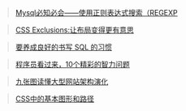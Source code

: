 > [Mysql必知必会——使用正则表达式搜索（REGEXP](https://mp.weixin.qq.com/s?__biz=MjM5NTEwMTAwNg==&mid=2650210135&idx=1&sn=df5af26690c61128c67dc44899c2cc5e&chksm=beffff76898876606f365e9fd8a8dbc024ca898435fa165dc8a1621a82efb802575fcd8b4b61&mpshare=1&scene=1&srcid=0207IwweINhvwcn9MdoOFWp2#rd)

> [CSS Exclusions:让布局变得更有意思](https://mp.weixin.qq.com/s?__biz=MjM5NzE0MjQ2Mw==&mid=2652492835&idx=1&sn=c758c95e3a24a59a513bf7843c34c7c2&chksm=bd33fef38a4477e5bd72c09be52cce2be1de1ecf5dc34ab0cd0ff655af06b7589eba444962c6&mpshare=1&scene=1&srcid=0210kgFYi0jB2AHmAiU34i7L#rd)

> [要养成良好的书写 SQL 的习惯](https://mp.weixin.qq.com/s?__biz=MzA5ODM5MDU3MA==&mid=2650862418&idx=1&sn=6f1c33e0c3e60ad24464de466790cba1&chksm=8b661417bc119d016fa649c561027e70d42548aa629bc64fa804c2dabfc8972afb3ed20d22cf&mpshare=1&scene=1&srcid=0211v3T2dgw1IifCfTeIgA4m#rd)

> [程序员看过来，10个精彩的智力问题](https://mp.weixin.qq.com/s?__biz=MjM5MzMyNzg0MA==&mid=2650402872&idx=1&sn=5659a40ef8b183e76a53c594c3ca32d4&chksm=be95efb789e266a17dee43c416c7de945bea70e1e7b1d5069f26f9b68b4397a65527abc1de0e&mpshare=1&scene=1&srcid=021347hI16hwo1fdJaeR4qdK#rd)

> [九张图读懂大型网站架构演化](https://mp.weixin.qq.com/s?__biz=MzI5NjMwNzM3MA==&mid=2247484248&idx=3&sn=160cb51b46755099165c9464ec1b3f01&chksm=ec471c9ddb30958b1f44ea528c05d21b00a55abaef424f3467d4d13906915ec58701a28e29ac&mpshare=1&scene=1&srcid=0213wlB80rWSeSce2pELgUl6#rd)

> [CSS中的基本图形和路径](https://mp.weixin.qq.com/s?__biz=MjM5NzE0MjQ2Mw==&mid=2652492856&idx=1&sn=69a0761f7d18e0b7b2c8b13a229a0274&chksm=bd33fee88a4477fef502277e641006eb806213fce2283f63bad9375f61811ef77799b0b50f65&mpshare=1&scene=1&srcid=0215oQQmD9ou3UwjNSOn88cx#rd)
